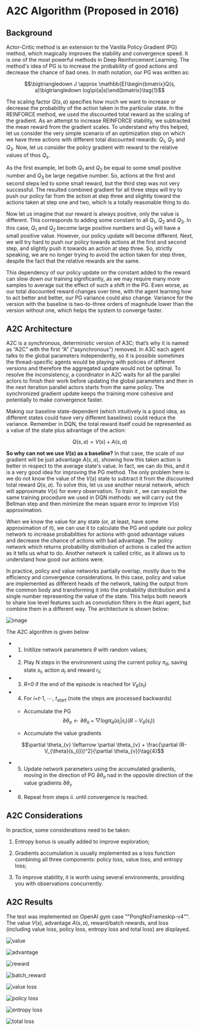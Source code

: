 # A2C Algorithm (Proposed in 2016)

## Background

Actor-Critic method is an extension to the Vanilla Policy Gradient (PG) method, which magically improves the stability and convergence speed. It is one of the most powerful methods in Deep Reinforcement Learning. The method's idea of PG is to increase the probability of good actions and decrease the chance of bad ones. In math notation, our PG was written as:

$$\bigtriangledown J \approx \mathbb{E}\begin{bmatrix}Q(s, a)\bigtriangledown log\pi(a|s)\end{bmatrix}\tag{1}$$

The scaling factor $Q(s,a)$ specifies how much we want to increase or decrease the probability of the action taken in the particular state. In the REINFORCE method, we used the discounted total reward as the scaling of the gradient. As an attempt to increase REINFORCE stability, we subtracted the mean reward from the gradient scales. To understand why this helped, let us consider the very simple scenario of an optimization step on which we have three actions with different total discounted rewards: $Q_{1}$, $Q_{2}$ and $Q_{3}$. Now, let us consider the policy gradient with reward to the relative values of thos $Q_{s}$.

As the first example, let both $Q_{1}$ and $Q_{2}$ be equal to some small positive number and $Q_{3}$ be large negative number. So, actions at the first and second steps led to some small reward, but the third step was not very successful. The resulted combined gradient for all three steps will try to push our policy far from the action at step three and slightly toward the actions taken at step one and two, which is a totally reasonable thing to do.

Now let us imagine that our reward is always positive, only the value is different. This corresponds to adding some constant to all $Q_{1}$, $Q_{2}$ and $Q_{3}$. In this case, $Q_{1}$ and $Q_{2}$ become large positive numbers and $Q_{3}$ will have a small positive value. However, our policy update will become different. Next, we will try hard to push our policy towards actions at the first and second step, and slightly push it towards an action at step three. So, strictly speaking, we are no longer trying to avoid the action taken for step three, despite the fact that the relative rewards are the same.

This dependency of our policy update on the constant added to the reward can slow down our training significantly, as we may require many more samples to average out the effect of such a shift in the PG. Even worse, as our total discounted reward changes over time, with the agent learning how to act better and better, our PG variance could also change. Variance for the version with the baseline is two-to-three orders of magnitude lower than the version without one, which helps the system to converge faster.

## A2C Architecture

A2C is a synchronous, deterministic version of A3C; that’s why it is named as “A2C” with the first “A” (“asynchronous”) removed. In A3C each agent talks to the global parameters independently, so it is possible sometimes the thread-specific agents would be playing with policies of different versions and therefore the aggregated update would not be optimal. To resolve the inconsistency, a coordinator in A2C waits for all the parallel actors to finish their work before updating the global parameters and then in the next iteration parallel actors starts from the same policy. The synchronized gradient update keeps the training more cohesive and potentially to make convergence faster.

Making our baseline state-dependent (which intuitively is a good idea, as different states could have very different baselines) could reduce the variance. Remember in DQN, the total reward itself could be represented as a value of the state plus advantage of the action:

$$Q(s, a) = V(s) + A(s, a)\tag{2}$$

**So why can not we use $V(s)$ as a baseline?** In that case, the scale of our gradient will be just advantage $A(s,a)$, showing how this taken action is better in respect to the average state's value. In fact, we can do this, and it is a very good idea for improving the PG method. The only problem here is: we do not know the value of the $V(s)$ state to subtract it from the discounted total reward $Q(s,a)$. To solve this, let us use another neural network, which will approximate $V(s)$ for every observation. To train it , we can exploit the same training procedure we used in DQN methods: we will carry out the Bellman step and then minimize the mean square error to improve $V(s)$ approximation.

When we know the value for any state (or, at least, have some approximation of it), we can use it to calculate the PG and update our policy network to increase probabilities for actions with good advantage values and decrease the chance of actions with bad advantage. The policy network which returns probability distribution of actions is called the action as it tells us what to do. Another network is called critic, as it allows us to understand how good our actions were.

In practice, policy and value networks partially overlap, mostly due to the efficiency and convergence considerations. In this case, policy and value are implemented as different heads of the network, taking the output from the common body and transforming it into the probability distribution and a single number representing the value of the state. This helps both nework to share low level features such as convolution filters in the Atari agent, but combine them in a different way. The architecture is shown below:

![image](https://github.com/colin-zgf/RL-Algorithms/blob/master/images/A2C_result/a2c_architecture.png)

The A2C algorithm is given below

* 1. Initilize network parameters $\theta$ with random values;

* 2. Play N steps in the environment using the current policy $\pi_{\theta}$, saving state $s_{t}$, action $a_{t}$ and reward $r_{t}$;

* 3. $R$=0 if the end of the episode is reached for $V_{\theta}(s_{t})$

* 4. For $i$=$t$-1, $\cdots$, $t_{start}$ (note the steps are processed backwards)

  - Accumulate the PG 
  $$\partial \theta_{\pi} \leftarrow \partial \theta_{\pi} + \bigtriangledown log\pi_{\theta}(a_{i}|s_{i})(R-V_{\theta}(s_{i}))\tag{3}$$
  
  - Accumulate the value gradients
  
  $$\partial \theta_{v} \leftarrow \partial \theta_{v} + \frac{\partial (R-V_{\theta}(s_{i}))^2}{\partial \theta_{v}}\tag{4}$$

* 5. Update network parameters using the accumulated gradients, moving in the direction of PG $\partial \theta_{\pi}$ nad in the opposite direction of the value gradients $\partial \theta_{v}$

* 6. Repeat from steps ii. until convergence is reached. 

## A2C Considerations

In practice, some considerations need to be taken:

1. Entropy bonus is usually added to improve exploration;

2. Gradients accumulation is usually implemented as a loss function combining all three components: policy loss, value loss, and entropy loss;

3. To improve stability, it is worth using several environments, providing you with observations concurrently.

## A2C Results

The test was implemented on OpenAI gym case ""PongNoFrameskip-v4"". The value $V(s)$, advantage $A(s,a)$, reward/batch rewards, and loss (including value loss, policy loss, entropy loss and total loss) are displayed.

![value](https://github.com/colin-zgf/RL-Algorithms/blob/master/images/A2C_result/values.png)

![advantage](https://github.com/colin-zgf/RL-Algorithms/blob/master/images/A2C_result/advantage.png)

![reward](https://github.com/colin-zgf/RL-Algorithms/blob/master/images/A2C_result/reward.png)

![batch_reward](https://github.com/colin-zgf/RL-Algorithms/blob/master/images/A2C_result/batch_rewards.png)

![value loss](https://github.com/colin-zgf/RL-Algorithms/blob/master/images/A2C_result/loss_value.png)

![policy loss](https://github.com/colin-zgf/RL-Algorithms/blob/master/images/A2C_result/loss_policy.png)

![entropy loss](https://github.com/colin-zgf/RL-Algorithms/blob/master/images/A2C_result/loss_entropy.png)

![total loss](https://github.com/colin-zgf/RL-Algorithms/blob/master/images/A2C_result/loss_total.png)
